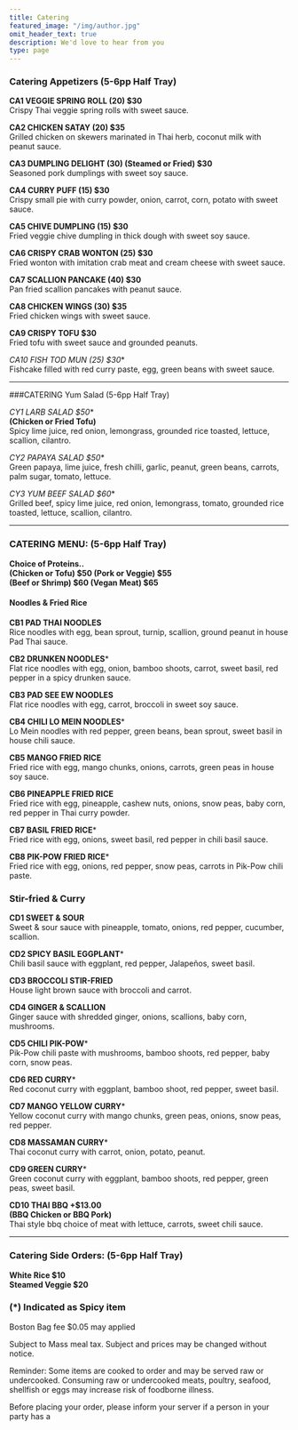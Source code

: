 ```yaml
---
title: Catering
featured_image: "/img/author.jpg"
omit_header_text: true
description: We'd love to hear from you
type: page
---
```

### Catering Appetizers (5-6pp Half Tray)

**CA1 VEGGIE SPRING ROLL (20) $30**  
Crispy Thai veggie spring rolls with sweet sauce.

**CA2 CHICKEN SATAY (20) $35**  
Grilled chicken on skewers marinated in Thai herb, coconut milk with peanut sauce.

**CA3 DUMPLING DELIGHT (30) (Steamed or Fried) $30**  
Seasoned pork dumplings with sweet soy sauce.

**CA4 CURRY PUFF (15) $30**  
Crispy small pie with curry powder, onion, carrot, corn, potato with sweet sauce.

**CA5 CHIVE DUMPLING (15) $30**  
Fried veggie chive dumpling in thick dough with sweet soy sauce.

**CA6 CRISPY CRAB WONTON (25) $30**  
Fried wonton with imitation crab meat and cream cheese with sweet sauce.

**CA7 SCALLION PANCAKE (40) $30**  
Pan fried scallion pancakes with peanut sauce.

**CA8 CHICKEN WINGS (30) $35**  
Fried chicken wings with sweet sauce.

**CA9 CRISPY TOFU $30**  
Fried tofu with sweet sauce and grounded peanuts.

**CA10 FISH TOD MUN* (25) $30**  
Fishcake filled with red curry paste, egg, green beans with sweet sauce.

- - -

###CATERING Yum Salad (5-6pp Half Tray)

**CY1 LARB SALAD* $50**  
**(Chicken or Fried Tofu)**  
Spicy lime juice, red onion, lemongrass, grounded rice toasted, lettuce, scallion, cilantro.

**CY2 PAPAYA SALAD* $50**  
Green papaya, lime juice, fresh chilli, garlic, peanut, green beans, carrots, palm sugar, tomato, lettuce.

**CY3 YUM BEEF SALAD* $60**  
Grilled beef, spicy lime juice, red onion, lemongrass, tomato, grounded rice toasted, lettuce, scallion, cilantro.

- - -

### CATERING MENU: (5-6pp Half Tray)
**Choice of Proteins..**  
**(Chicken or Tofu) $50 (Pork or Veggie) $55**  
**(Beef or Shrimp) $60 (Vegan Meat) $65**  

#### **Noodles & Fried Rice**

**CB1 PAD THAI NOODLES**  
Rice noodles with egg, bean sprout, turnip, scallion, ground peanut in house Pad Thai sauce.

**CB2 DRUNKEN NOODLES***\
Flat rice noodles with egg, onion, bamboo shoots, carrot, sweet basil, red pepper in a spicy drunken sauce.

**CB3 PAD SEE EW NOODLES**  
Flat rice noodles with egg, carrot, broccoli in sweet soy sauce.

**CB4 CHILI LO MEIN NOODLES***\
Lo Mein noodles with red pepper, green beans, bean sprout, sweet basil in house chili sauce.

**CB5 MANGO FRIED RICE**  
Fried rice with egg, mango chunks, onions, carrots, green peas in house soy sauce.

**CB6 PINEAPPLE FRIED RICE**  
Fried rice with egg, pineapple, cashew nuts, onions, snow peas, baby corn, red pepper in Thai curry powder.

**CB7 BASIL FRIED RICE***\
Fried rice with egg, onions, sweet basil, red pepper in chili basil sauce.

**CB8 PIK-POW FRIED RICE***\
Fried rice with egg, onions, red pepper, snow peas, carrots in Pik-Pow chili paste.

### **Stir-fried & Curry**

**CD1 SWEET & SOUR**  
Sweet & sour sauce with pineapple, tomato, onions, red pepper, cucumber, scallion.

**CD2 SPICY BASIL EGGPLANT***\
Chili basil sauce with eggplant, red pepper, Jalapeños, sweet basil.

**CD3 BROCCOLI STIR-FRIED**  
House light brown sauce with broccoli and carrot.

**CD4 GINGER & SCALLION**  
Ginger sauce with shredded ginger, onions, scallions, baby corn, mushrooms.

**CD5 CHILI PIK-POW***\
Pik-Pow chili paste with mushrooms, bamboo shoots, red pepper, baby corn, snow peas.

**CD6 RED CURRY***\
Red coconut curry with eggplant, bamboo shoot, red pepper, sweet basil.

**CD7 MANGO YELLOW CURRY***\
Yellow coconut curry with mango chunks, green peas, onions, snow peas, red pepper.

**CD8 MASSAMAN CURRY***\
Thai coconut curry with carrot, onion, potato, peanut.

**CD9 GREEN CURRY***\
Green coconut curry with eggplant, bamboo shoots, red pepper, green peas, sweet basil.

**CD10 THAI BBQ +$13.00**  
**(BBQ Chicken or BBQ Pork)**  
Thai style bbq choice of meat with lettuce, carrots, sweet chili sauce.

- - -

### Catering Side Orders: (5-6pp Half Tray)
**White Rice $10**  
**Steamed Veggie $20**

### (*) Indicated as Spicy item

Boston Bag fee $0.05 may applied

Subject to Mass meal tax. Subject and prices may be changed without notice.

Reminder: Some items are cooked to order and may be served raw or undercooked. Consuming raw or undercooked meats, poultry, seafood, shellfish or eggs may increase risk of foodborne illness.

Before placing your order, please inform your server if a person in your party has a